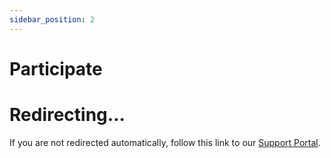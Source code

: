 ```yaml
---
sidebar_position: 2
---
```


# Participate

<head>
  <meta httpEquiv="refresh" content="0; url=https://support.sourceful.energy/article/9-how-can-i-join" />
</head>

# Redirecting...

If you are not redirected automatically, follow this link to our [Support Portal](https://support.sourceful.energy/article/9-how-can-i-join).